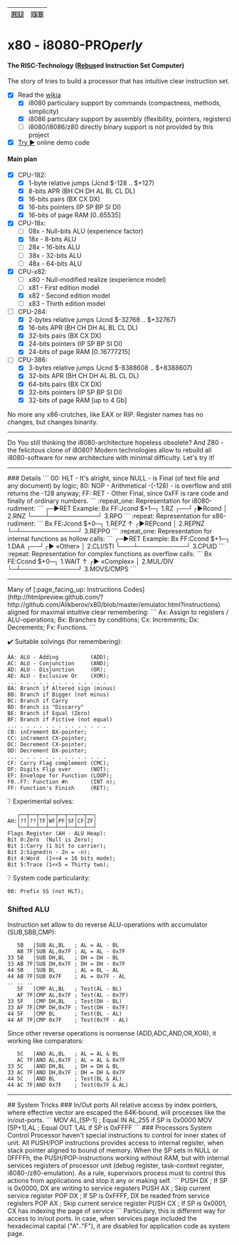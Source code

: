 | [:ru:](README_ru.md) | :uk: |
| --- | --- |

# x80 - i8080-PRO<i>perly</i>
#### The RISC-Technology ([Rebus](http://en.wikipedia.org/wiki/Rebus)ed Instruction Set Computer)
The story of tries to build a processor that has intuitive clear instruction set.
- [x] Read the [wikia](http://x80.wikia.com/)
  - [x] i8080 particulary support by commands (compactness, methods, simplicity)
  - [x] i8086 particulary support by assembly (flexibility, pointers, registers)
  - [ ] i8080/i8086/z80 directly binary support is not provided by this project
- [x] [Try :arrow_forward:](http://htmlpreview.github.com/?https://github.com/Alikberov/x80/blob/master/emulator.html?speed=10&reset=1000&cycle=1024&debug=FFFF) online demo code

#### Main plan
- [x] CPU-182:
  - [x] 1-byte relative jumps (Jcnd $-128 .. $+127)
  - [x] 8-bits APR (BH CH DH AL BL CL DL)
  - [x] 16-bits pairs (BX CX DX)
  - [x] 16-bits pointers (IP SP BP SI DI)
  - [x] 16-bits of page RAM [0..65535]
- [x] CPU-18x:
  - [ ] 08x - Null-bits ALU (experience factor)
  - [x] 18x - 8-bits ALU
  - [ ] 28x - 16-bits ALU
  - [ ] 38x - 32-bits ALU
  - [ ] 48x - 64-bits ALU
- [x] CPU-x82:
  - [ ] x80 - Null-modified realize (experience model)
  - [ ] x81 - First edition model
  - [x] x82 - Second edition model
  - [ ] x83 - Thirth edition model
- [ ] CPU-284:
  - [x] 2-bytes relative jumps (Jcnd $-32768 .. $+32767)
  - [x] 16-bits APR (BH CH DH AL BL CL DL)
  - [x] 32-bits pairs (BX CX DX)
  - [x] 24-bits pointers (IP SP BP SI DI)
  - [x] 24-bits of page RAM [0..16777215]
- [ ] CPU-386:
  - [x] 3-bytes relative jumps (Jcnd $-8388608 .. $+8388607)
  - [x] 32-bits APR (BH CH DH AL BL CL DL)
  - [x] 64-bits pairs (BX CX DX)
  - [x] 32-bits pointers (IP SP BP SI DI)
  - [x] 32-bits of page RAM [up to 4 Gb]

No more any x86-crutches, like EAX or RIP. Register names has no changes, but changes binarity.
<hr />
Do You still thinking the i8080-architecture hopeless obsolete? And Z80 - the felicitous clone of i8080?
Modern technologies allow to rebuild all i8080-software for new architecture with minimal difficulty.
Let's try it!
<hr />
### Details
```
00: HLT - It's alright, since NULL - is Final (of text file and any document) by logic;
80: NOP - Arithmetical -(-128) - is overflow and still returns the -128 anyway;
FF: RET - Other Final, since 0xFF is rare code and finally of ordinary numbers.
```
:repeat_one: Representation for i8080-rudiment:
```
   ┌─►RET         Example:
Bx FF:Jcond $+1─┐ 1.RZ
┌──┘┌►Rcond     │ 2.RNZ
└───┴───────────┘ 3.RPO
```
:repeat: Representation for x86-rudiment:
```
Bx FE:Jcond $+0─┐ 1.REPZ
↑ ┌►REPcond     │ 2.REPNZ
└─┴─────────────┘ 3.REPPO
```
:repeat_one: Representation for internal functions as hollow calls:
```
   ┌─►RET         Example:
Bx FF:Ccond $+1─┐ 1.DAA
┌──┘┌► «Other»  │ 2.CLI/STI
└───┴───────────┘ 3.CPUID
```
:repeat: Representation for complex functions as overflow calls:
```
Bx FE:Ccond $+0─┐ 1.WAIT
↑ ┌► «Complex»  │ 2.MUL/DIV
└─┴─────────────┘ 3.MOVS/CMPS
```
<hr />
Many of [:page_facing_up: Instructions Codes](http://htmlpreview.github.com/?http://github.com/Alikberov/x80/blob/master/emulator.html?instructions) aligned for maximal intuitive clear remembering:
```
Ax: Assign to registers / ALU-operations;
Bx: Branches by conditions;
Cx: Increments;
Dx: Decrements;
Fx: Functions.
```

:heavy_check_mark: Suitable solvings (for remembering):
```
AA: ALU - Adding          (ADD);
AC: ALU - Conjunction     (AND);
AD: ALU - Disjunction     (OR);
AE: ALU - Exclusive Or    (XOR);
... . . . . . . . . . . . . . .
BA: Branch if Altered sign (minus)
BB: Branch if Bigger (not minus)
BC: Branch if Carry
BD: Branch is "Discarry"
BE: Branch if Equal (Zero)
BF: Branch if Fictive (not equal)
... . . . . . . . . . . . . . .
CB: inCrement BX-pointer;
CC: inCrement CX-pointer;
DC: Decrement CX-pointer;
DD: Decrement DX-pointer;
... . . . . . . . . . . . . . .
CF: Carry Flag complement (CMC);
DF: Digits Flip over      (NOT);
EF: Envelope for Function (LOOP);
F0..F7: Function #n       (INT n);
FF: Function's Finish     (RET);
```
:grey_question: Experimental solves:
```
   ┌──┬──┬──┬──┬──┬──┬──┬──┐
AH:│??│??│TF│WF│PF│SF│CF│ZF│
   └──┴──┴──┴──┴──┴──┴──┴──┘
Flags Register (AH - ALU Heap):
Bit 0:Zero  (Null is Zero);
Bit 1:Carry (1 bit to carrier);
Bit 2:Signed(n - 2n = -n);
Bit 4:Word  (1<<4 = 16 bits mode);
Bit 5:Trace (1<<5 = Thirty two);
```
:grey_question: System сode particularity:
```
00: Prefix SS (not HLT);
```
### Shifted ALU
Instruction set allow to do reverse ALU-operations with accumulator (SUB,SBB,CMP):
```
   5B   |SUB AL,BL   ; AL = AL - BL
   AB 7F|SUB AL,0x7F ; AL = AL - 0x7F
33 5B   |SUB DH,BL   ; DH = DH - BL
33 AB 7F|SUB DH,0x7F ; DH = DH - 0x7F
44 5B   |SUB BL      ; AL = BL - AL
44 AB 7F|SUB 0x7F    ; AL = 0x7F - AL
.. .. ..
   5F   |CMP AL,BL   ; Test(AL - BL)
   AF 7F|CMP AL,0x7F ; Test(AL - 0x7F)
33 5F   |CMP DH,BL   ; Test(DH - BL)
33 AF 7F|CMP DH,0x7F ; Test(DH - 0x7F)
44 5F   |CMP BL      ; Test(BL - AL)
44 AF 7F|CMP 0x7F    ; Test(0x7F - AL)
```
Since other reverse operations is nonsense (ADD,ADC,AND,OR,XOR), it working like comparators:
```
   5C   |AND AL,BL   ; AL = AL & BL
   AC 7F|AND AL,0x7F ; AL = AL & 0x7F
33 5C   |AND DH,BL   ; DH = DH & BL
33 AC 7F|AND DH,0x7F ; DH = DH & 0x7F
44 5C   |AND BL      ; Test(BL & AL)
44 AC 7F|AND 0x7F    ; Test(0x7F & AL)
```
<hr />
## System Tricks
### In/Out ports
All relative access by index pointers, where effective vector are escaped the 64K-bound, will processes like the in/out-ports.
```
        MOV  AL,[SP-1] ; Equal IN AL,255 if SP is 0x0000
        MOV  [SP+1],AL ; Equal OUT 1,AL if SP is 0xFFFF
```
### Processors System Control
Processor haven't special instructions to control for inner states of unit.
All PUSH/POP instructions provides access to internal register, when stack pointer aligned to bound of memory.
When the SP sets in NULL or 0FFFFh, the PUSH/POP-instructions working without RAM, but with internal services registers of processor unit (debug register, task-context register, i8080-/z80-emulation).
As a rule, supervisors process must to control this actions from applications and stop it any or making self.
```
	PUSH DX ; If SP is 0x0000, DX are writing to service registers
	PUSH AX ; Skip current service register
	POP  DX ; If SP is 0xFFFF, DX be readed from service registers
	POP  AX ; Skip current service register
	PUSH CX ; If SP is 0x0001, CX has indexing the page of service
```
Particulary, this is different way for access to in/out ports.
In case, when services page included the hexadecimal capital ("A".."F"), it are disabled for application code as system page.
